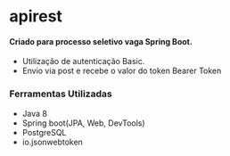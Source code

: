 # apirest
#### Criado para processo seletivo vaga Spring Boot.
- Utilização de autenticação Basic.
- Envio via post e recebe o valor do token Bearer Token

### Ferramentas Utilizadas
- Java 8
- Spring boot(JPA, Web, DevTools)
- PostgreSQL
- io.jsonwebtoken
